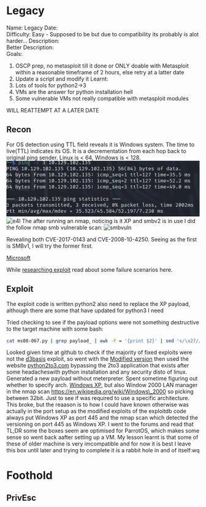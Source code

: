# Legacy

Name: Legacy
Date:  
Difficulty: Easy - Supposed to be but due to compatibility its probably is alot harder...
Description:  
Better Description:  
Goals: 
1. OSCP prep, no metasploit till it done or ONLY doable with Metasploit within a reasonable timeframe of 2 hours, else retry at a latter date
1. Update a script and modify it 
Learnt: 
1. Lots of tools for python2->3
1. VMs are the answer for python installation hell
1. Some vulnerable VMs not really compatible with metasploit modules 

WILL REATTEMPT AT A LATER DATE

## Recon

For OS detection using TTL field reveals it is Windows system.
The time to live(TTL) indicates its OS. It is a decrementation from each hop back to original ping sender. Linux is < 64, Windows is < 128.
![ping](HackTheBox/Retired-Machines/Legacy/Legacy-First-Attempt/Screenshots/ping.png)
![e4l](enumFourLinuxnbtstat.png)
The after running an nmap, noticing is it XP and smbv2 is in use I did the follow nmap smb vulnerable scan:
![smbvuln](nmapsmbvuln.png)

Revealing both CVE-2017-0143 and CVE-2008-10-4250. Seeing as the first is SMBv1, I will try the former first.

[Microsoft](https://docs.microsoft.com/en-us/security-updates/SecurityBulletins/2008/ms08-067)

While [researching exploit](https://github.com/rapid7/metasploit-framework/blob/master/documentation/modules/exploit/windows/smb/ms08_067_netapi.md) read about some failure scenarios here.

## Exploit

The exploit code is written python2 also need to replace the XP payload, although there are some that have updated for python3 I need

Tried checking to see if the payload options were not something destructive to the target machine with some bash:
```bash
cat ms08-067.py | grep payload_ | awk -F = '{print $2}' | sed 's/\x27//g'
```
Looked given time at github to check if the majority of fixed exploits were not the [d3basis](https://www.exploit-db.com/exploits/7132) exploit, so went with the [Modified version](https://www.exploit-db.com/exploits/40279) then used the website [python2to3.com](https://python2to3.com/) bypassing the 2to3 application that exists after some headacheswith python installation and any security disto of linux. Generated a new payload without meterpreter. Spent sometime figuring out whether to specify arch. [Windows XP](https://en.wikipedia.org/wiki/Windows_XP), but also Window 2000 LAN manager in the nmap scan https://en.wikipedia.org/wiki/Windows\_2000 so picking between 32bit. Just to see if was required to use a specific architecture. This broke, but the reaason is to how I could have known otherwise was actually in the port setup as the modified exploits of the exploitdb code always put Windows XP as port 445 and the nmap scan which detected the versioning on port 445 as Windows XP. I went to the forums and read that TL;DR some the boxes seem are optimised for ParrotOS, which makes some sense so went back aafter setting up a VM. My lesson learnt is that some of these of older machine is very imcompatible and for now it is best I leave this box until later and trying to complete it is a rabbit hole in and of itself:wq

# Foothold
## PrivEsc

      
